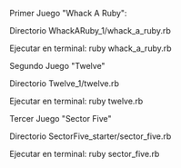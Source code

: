 Primer Juego "Whack A Ruby":

Directorio WhackARuby_1/whack_a_ruby.rb

Ejecutar en terminal: ruby whack_a_ruby.rb

Segundo Juego "Twelve"

Directorio Twelve_1/twelve.rb

Ejecutar en terminal: ruby twelve.rb

Tercer Juego "Sector Five"

Directorio SectorFive_starter/sector_five.rb

Ejecutar en terminal: ruby sector_five.rb
